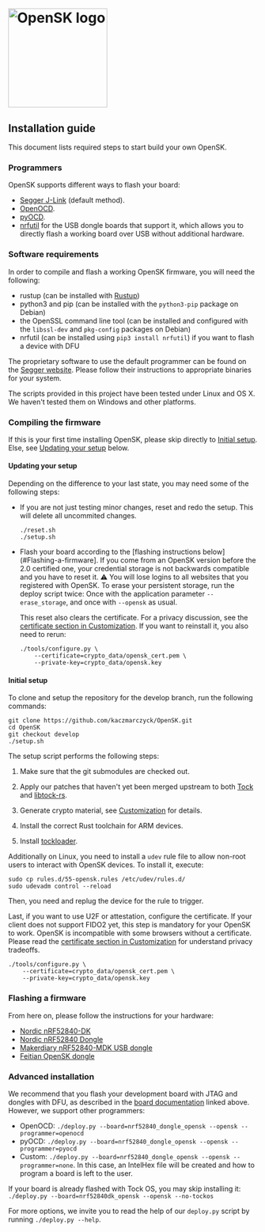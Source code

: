 # <img alt="OpenSK logo" src="img/OpenSK.svg" width="200px">

## Installation guide

This document lists required steps to start build your own OpenSK.

### Programmers

OpenSK supports different ways to flash your board:

*   [Segger J-Link](https://www.segger.com/products/debug-probes/j-link/)
    (default method).
*   [OpenOCD](http://openocd.org/).
*   [pyOCD](https://pypi.org/project/pyocd/).
*   [nrfutil](https://pypi.org/project/nrfutil/) for the USB dongle boards that
    support it, which allows you to directly flash a working board over USB
    without additional hardware.

### Software requirements

In order to compile and flash a working OpenSK firmware, you will need the
following:

*   rustup (can be installed with [Rustup](https://rustup.rs/))
*   python3 and pip (can be installed with the `python3-pip` package on Debian)
*   the OpenSSL command line tool (can be installed and configured with the
    `libssl-dev` and `pkg-config` packages on Debian)
*   nrfutil (can be installed using `pip3 install nrfutil`) if you want to flash
    a device with DFU

The proprietary software to use the default programmer can be found on the
[Segger website](https://www.segger.com/downloads/jlink). Please follow their
instructions to appropriate binaries for your system.

The scripts provided in this project have been tested under Linux and OS X. We
haven't tested them on Windows and other platforms.

### Compiling the firmware

If this is your first time installing OpenSK, please skip directly to
[Initial setup](#Initial-setup). Else, see
[Updating your setup](#Updating-your-setup) below.

#### Updating your setup

Depending on the difference to your last state, you may need some of the
following steps:

*   If you are not just testing minor changes, reset and redo the setup. This
    will delete all uncommited changes.

    ```shell
    ./reset.sh
    ./setup.sh
    ```

*   Flash your board according to the
    [flashing instructions below](#Flashing-a-firmware]. If you come from an
    OpenSK version before the 2.0 certified one, your credential storage is not
    backwards compatible and you have to reset it. :warning: You will lose
    logins to all websites that you registered with OpenSK. To erase your
    persistent storage, run the deploy script twice: Once with the application
    parameter `--erase_storage`, and once with `--opensk` as usual.

    This reset also clears the certificate. For a privacy discussion, see the
    [certificate section in Customization](customization.md#Certificate-considerations).
    If you want to reinstall it, you also need to rerun:

    ```shell
    ./tools/configure.py \
        --certificate=crypto_data/opensk_cert.pem \
        --private-key=crypto_data/opensk.key
    ```

#### Initial setup

To clone and setup the repository for the develop branch, run the following
commands:

```shell
git clone https://github.com/kaczmarczyck/OpenSK.git
cd OpenSK
git checkout develop
./setup.sh
```

The setup script performs the following steps:

1.  Make sure that the git submodules are checked out.

1.  Apply our patches that haven't yet been merged upstream to both
    [Tock](https://github.com/tock/tock) and
    [libtock-rs](https://github.com/tock/libtock-rs).

1.  Generate crypto material, see [Customization](customization.md) for details.

1.  Install the correct Rust toolchain for ARM devices.

1.  Install [tockloader](https://github.com/tock/tockloader).

Additionally on Linux, you need to install a `udev` rule file to allow non-root
users to interact with OpenSK devices. To install it, execute:

```shell
sudo cp rules.d/55-opensk.rules /etc/udev/rules.d/
sudo udevadm control --reload
```

Then, you need and replug the device for the rule to trigger.

Last, if you want to use U2F or attestation, configure the certificate. If your
client does not support FIDO2 yet, this step is mandatory for your OpenSK to
work. OpenSK is incompatible with some browsers without a certificate. Please
read the
[certificate section in Customization](customization.md#Certificate-considerations)
for understand privacy tradeoffs.

```shell
./tools/configure.py \
    --certificate=crypto_data/opensk_cert.pem \
    --private-key=crypto_data/opensk.key
```

### Flashing a firmware

From here on, please follow the instructions for your hardware:

*   [Nordic nRF52840-DK](boards/nrf52840dk.md)
*   [Nordic nRF52840 Dongle](boards/nrf52840_dongle.md)
*   [Makerdiary nRF52840-MDK USB dongle](boards/nrf52840_mdk.md)
*   [Feitian OpenSK dongle](boards/nrf52840_feitian.md)

### Advanced installation

We recommend that you flash your development board with JTAG and dongles with
DFU, as described in the [board documentation](#Flashing-a-firmware) linked
above. However, we support other programmers:

*   OpenOCD: `./deploy.py --board=nrf52840_dongle_opensk --opensk
    --programmer=openocd`
*   pyOCD: `./deploy.py --board=nrf52840_dongle_opensk --opensk
    --programmer=pyocd`
*   Custom: `./deploy.py --board=nrf52840_dongle_opensk --opensk
    --programmer=none`. In this case, an IntelHex file will be created and how
    to program a board is left to the user.

If your board is already flashed with Tock OS, you may skip installing it:
`./deploy.py --board=nrf52840dk_opensk --opensk --no-tockos`

For more options, we invite you to read the help of our `deploy.py` script by
running `./deploy.py --help`.
